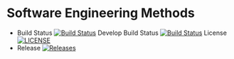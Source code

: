 # Software Engineering Methods

- Build Status [![Build Status](https://travis-ci.org/Ngwe-Yee/sem.svg?branch=master)](https://travis-ci.org/Ngwe-Yee/sem)
Develop Build Status [![Build Status](https://travis-ci.org/Ngwe-Yee/sem.svg?branch=develop)](https://travis-ci.org/Ngwe-Yee/sem)
License [![LICENSE](https://img.shields.io/github/license/Ngwe-Yee/sem.svg?style=flat-square)](https://github.com/Ngwe-Yee/sem/blob/master/LICENSE)
- Release [![Releases](https://img.shields.io/github/release/Ngwe-Yee/sem/all.svg?style=flat-square)](https://github.com/Ngwe-Yee/sem/releases)